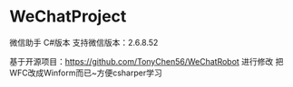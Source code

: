 # WeChatProject
微信助手 C#版本  支持微信版本：2.6.8.52

基于开源项目：https://github.com/TonyChen56/WeChatRobot  进行修改 把WFC改成Winform而已~方便csharper学习
